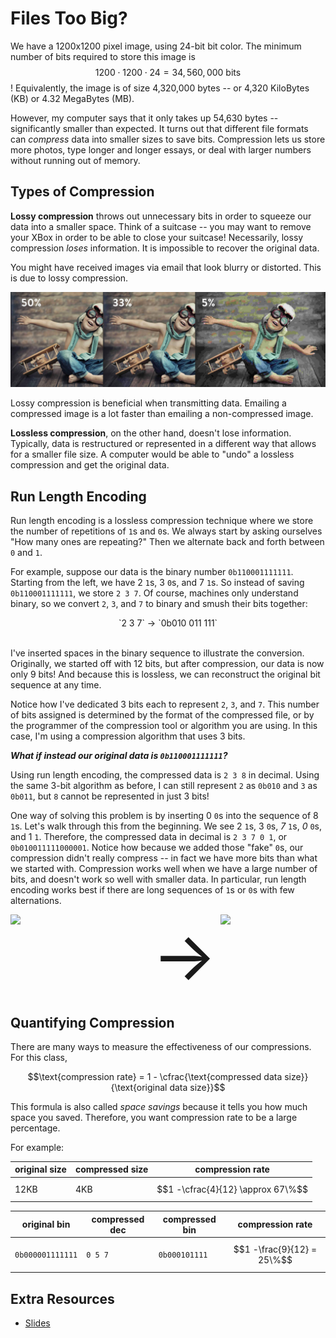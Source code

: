 # Files Too Big?

We have a 1200x1200 pixel image, using 24-bit bit color. The minimum number of bits required to store this image is $$1200 \cdot 1200 \cdot 24 = 34,560,000 \text{ bits}$$! Equivalently, the image is of size 4,320,000 bytes -- or 4,320 KiloBytes (KB) or 4.32 MegaBytes (MB).

However, my computer says that it only takes up 54,630 bytes -- significantly smaller than expected. It turns out that different file formats can *compress* data into smaller sizes to save bits. Compression lets us store more photos, type longer and longer essays, or deal with larger numbers without running out of memory.

## Types of Compression

**Lossy compression** throws out unnecessary bits in order to squeeze our data into a smaller space. Think of a suitcase -- you may want to remove your XBox in order to be able to close your suitcase! Necessarily, lossy compression *loses* information. It is impossible to recover the original data.

You might have received images via email that look blurry or distorted. This is due to lossy compression.

![compressed width:200px;](compression_sequence.jpg)

Lossy compression is beneficial when transmitting data. Emailing a compressed image is a lot faster than emailing a non-compressed image.

**Lossless compression**, on the other hand, doesn't lose information. Typically, data is restructured or represented in a different way that allows for a smaller file size. A computer would be able to "undo" a lossless compression and get the original data.

## Run Length Encoding

Run length encoding is a lossless compression technique where we store the number of repetitions of `1`s and `0`s. We always start by asking ourselves "How many ones are repeating?" Then we alternate back and forth between `0` and `1`.

For example, suppose our data is the binary number `0b110001111111`. Starting from the left, we have 2 `1`s, 3 `0`s, and 7 `1`s. So instead of saving `0b110001111111`, we store `2 3 7`. Of course, machines only understand binary, so we convert `2`, `3`, and `7` to binary and smush their bits together:

<div style="margin: auto; width: 50%; text-align: center"><span markdown="1">`2 3 7`</span> &rarr; <span markdown="1">`0b010 011 111`</span></div><br>

I've inserted spaces in the binary sequence to illustrate the conversion. Originally, we started off with 12 bits, but after compression, our data is now only 9 bits! And because this is lossless, we can reconstruct the original bit sequence at any time.

Notice how I've dedicated 3 bits each to represent `2`, `3`, and `7`. This number of bits assigned is determined by the format of the compressed file, or by the programmer of the compression tool or algorithm you are using. In this case, I'm using a compression algorithm that uses 3 bits.

***What if instead our original data is `0b110001111111`?***

Using run length encoding, the compressed data is `2 3 8` in decimal. Using the same 3-bit algorithm as before, I can still represent `2` as `0b010` and `3` as `0b011`, but `8` cannot be represented in just 3 bits!

One way of solving this problem is by inserting 0 `0`s into the sequence of 8 `1`s. Let's walk through this from the beginning. We see 2 `1`s, 3 `0`s, *7* `1`s, *0* `0`s, and 1 `1`. Therefore, the compressed data in decimal is `2 3 7 0 1`, or `0b010011111000001`. Notice how because we added those "fake" `0`s, our compression didn't really compress -- in fact we have more bits than what we started with. Compression works well when we have a large number of bits, and doesn't work so well with smaller data. In particular, run length encoding works best if there are long sequences of `1`s or `0`s with few alternations.

<div style="position: relative; display: grid; grid-template-columns: 1fr 1fr 1fr; grid-gap: 0px;">
    <div><img src="brick.avif"></div>
    <div style="font-size: 108px; padding-left: 35%; display: flex; align-items: center;">&rarr;</div>
    <div><img src="brick_compressed.avif"></div>
</div>

## Quantifying Compression

There are many ways to measure the effectiveness of our compressions. For this class,

$$\text{compression rate} = 1 - \cfrac{\text{compressed data size}}{\text{original data size}}$$

This formula is also called *space savings* because it tells you how much space you saved. Therefore, you want compression rate to be a large percentage.

For example:

| original size | compressed size | compression rate|
|---------------|-----------------|-----------------|
| 12KB          | 4KB             | $$1 -\cfrac{4}{12} \approx 67\%$$

| original bin     | compressed dec | compressed bin  | compression rate           |
|------------------|----------------|-----------------|----------------------------|
| `0b000001111111` | `0 5 7`        | `0b000101111`   | $$1 -\frac{9}{12} = 25\%$$ |

## Extra Resources

* <a href="https://docs.google.com/viewer?url=https://github.com/APCSP-SLCA/slides/raw/main/compression/slides.pdf" target="_blank">Slides</a>
